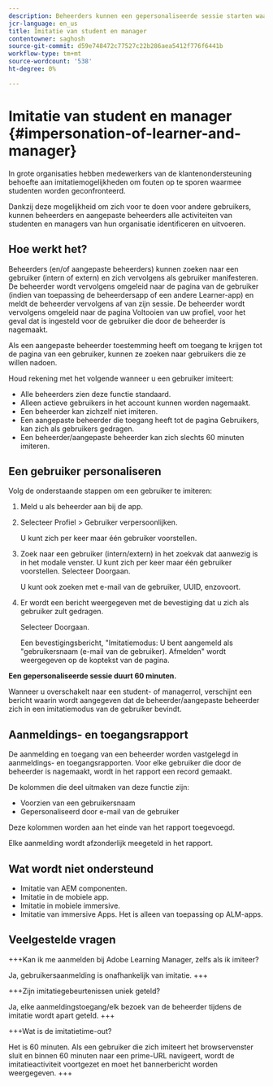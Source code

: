 ```yaml
---
description: Beheerders kunnen een gepersonaliseerde sessie starten waarin ze zich kunnen aanmelden namens elke gebruiker in hun account in hun student- en managerrollen.
jcr-language: en_us
title: Imitatie van student en manager
contentowner: saghosh
source-git-commit: d59e748472c77527c22b286aea5412f776f6441b
workflow-type: tm+mt
source-wordcount: '538'
ht-degree: 0%

---
```




# Imitatie van student en manager {#impersonation-of-learner-and-manager}

In grote organisaties hebben medewerkers van de klantenondersteuning behoefte aan imitatiemogelijkheden om fouten op te sporen waarmee studenten worden geconfronteerd.

Dankzij deze mogelijkheid om zich voor te doen voor andere gebruikers, kunnen beheerders en aangepaste beheerders alle activiteiten van studenten en managers van hun organisatie identificeren en uitvoeren.

## Hoe werkt het?

Beheerders (en/of aangepaste beheerders) kunnen zoeken naar een gebruiker (intern of extern) en zich vervolgens als gebruiker manifesteren. De beheerder wordt vervolgens omgeleid naar de pagina van de gebruiker (indien van toepassing de beheerdersapp of een andere Learner-app) en meldt de beheerder vervolgens af van zijn sessie. De beheerder wordt vervolgens omgeleid naar de pagina Voltooien van uw profiel, voor het geval dat is ingesteld voor de gebruiker die door de beheerder is nagemaakt.

Als een aangepaste beheerder toestemming heeft om toegang te krijgen tot de pagina van een gebruiker, kunnen ze zoeken naar gebruikers die ze willen nadoen.

Houd rekening met het volgende wanneer u een gebruiker imiteert:

* Alle beheerders zien deze functie standaard.
* Alleen actieve gebruikers in het account kunnen worden nagemaakt.
* Een beheerder kan zichzelf niet imiteren.
* Een aangepaste beheerder die toegang heeft tot de pagina Gebruikers, kan zich als gebruikers gedragen.
* Een beheerder/aangepaste beheerder kan zich slechts 60 minuten imiteren.

## Een gebruiker personaliseren

Volg de onderstaande stappen om een gebruiker te imiteren:

1. Meld u als beheerder aan bij de app.
1. Selecteer Profiel > Gebruiker verpersoonlijken.

   U kunt zich per keer maar één gebruiker voorstellen.

1. Zoek naar een gebruiker (intern/extern) in het zoekvak dat aanwezig is in het modale venster. U kunt zich per keer maar één gebruiker voorstellen. Selecteer Doorgaan.

   U kunt ook zoeken met e-mail van de gebruiker, UUID, enzovoort.

1. Er wordt een bericht weergegeven met de bevestiging dat u zich als gebruiker zult gedragen.

   Selecteer Doorgaan.

   Een bevestigingsbericht, &quot;Imitatiemodus: U bent aangemeld als &quot;gebruikersnaam (e-mail van de gebruiker). Afmelden&quot; wordt weergegeven op de koptekst van de pagina.

**Een gepersonaliseerde sessie duurt 60 minuten.**

Wanneer u overschakelt naar een student- of managerrol, verschijnt een bericht waarin wordt aangegeven dat de beheerder/aangepaste beheerder zich in een imitatiemodus van de gebruiker bevindt.

## Aanmeldings- en toegangsrapport

De aanmelding en toegang van een beheerder worden vastgelegd in aanmeldings- en toegangsrapporten. Voor elke gebruiker die door de beheerder is nagemaakt, wordt in het rapport een record gemaakt.

De kolommen die deel uitmaken van deze functie zijn:

* Voorzien van een gebruikersnaam
* Gepersonaliseerd door e-mail van de gebruiker

Deze kolommen worden aan het einde van het rapport toegevoegd.

Elke aanmelding wordt afzonderlijk meegeteld in het rapport.

## Wat wordt niet ondersteund

* Imitatie van AEM componenten.
* Imitatie in de mobiele app.
* Imitatie in mobiele immersive.
* Imitatie van immersive Apps. Het is alleen van toepassing op ALM-apps.

## Veelgestelde vragen

+++Kan ik me aanmelden bij Adobe Learning Manager, zelfs als ik imiteer?

Ja, gebruikersaanmelding is onafhankelijk van imitatie.
+++

+++Zijn imitatiegebeurtenissen uniek geteld?

Ja, elke aanmeldingstoegang/elk bezoek van de beheerder tijdens de imitatie wordt apart geteld.
+++

+++Wat is de imitatietime-out?

Het is 60 minuten. Als een gebruiker die zich imiteert het browservenster sluit en binnen 60 minuten naar een prime-URL navigeert, wordt de imitatieactiviteit voortgezet en moet het bannerbericht worden weergegeven.
+++
